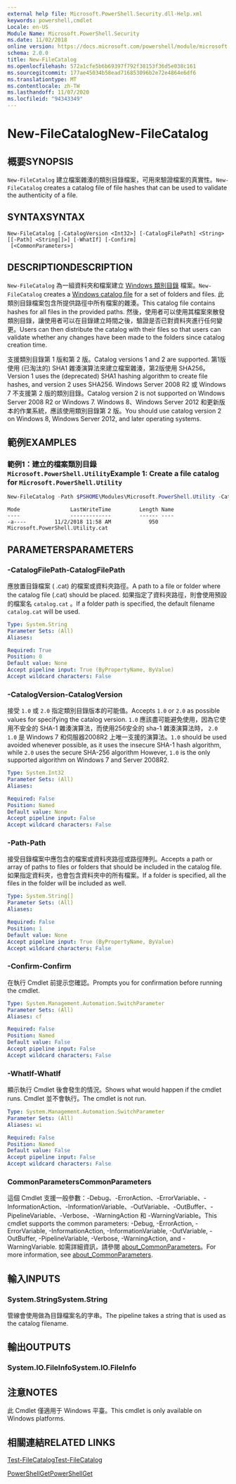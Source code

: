 ```yaml
---
external help file: Microsoft.PowerShell.Security.dll-Help.xml
keywords: powershell,cmdlet
Locale: en-US
Module Name: Microsoft.PowerShell.Security
ms.date: 11/02/2018
online version: https://docs.microsoft.com/powershell/module/microsoft.powershell.security/new-filecatalog?view=powershell-5.1&WT.mc_id=ps-gethelp
schema: 2.0.0
title: New-FileCatalog
ms.openlocfilehash: 572a1cfe5b6b69397f792f38153f36d5e038c161
ms.sourcegitcommit: 177ae45034b58ead716853096b2e72e4864e6df6
ms.translationtype: MT
ms.contentlocale: zh-TW
ms.lasthandoff: 11/07/2020
ms.locfileid: "94343349"
---
```

# <span data-ttu-id="16c44-103">New-FileCatalog</span><span class="sxs-lookup"><span data-stu-id="16c44-103">New-FileCatalog</span></span>

## <span data-ttu-id="16c44-104">概要</span><span class="sxs-lookup"><span data-stu-id="16c44-104">SYNOPSIS</span></span>
<span data-ttu-id="16c44-105">`New-FileCatalog` 建立檔案雜湊的類別目錄檔案，可用來驗證檔案的真實性。</span><span class="sxs-lookup"><span data-stu-id="16c44-105">`New-FileCatalog` creates a catalog file of file hashes that can be used to validate the authenticity of a file.</span></span>

## <span data-ttu-id="16c44-106">SYNTAX</span><span class="sxs-lookup"><span data-stu-id="16c44-106">SYNTAX</span></span>

```
New-FileCatalog [-CatalogVersion <Int32>] [-CatalogFilePath] <String> [[-Path] <String[]>] [-WhatIf] [-Confirm]
 [<CommonParameters>]
```

## <span data-ttu-id="16c44-107">DESCRIPTION</span><span class="sxs-lookup"><span data-stu-id="16c44-107">DESCRIPTION</span></span>

<span data-ttu-id="16c44-108">`New-FileCatalog` 為一組資料夾和檔案建立 [Windows 類別目錄](/windows-hardware/drivers/install/catalog-files) 檔案。</span><span class="sxs-lookup"><span data-stu-id="16c44-108">`New-FileCatalog` creates a [Windows catalog file](/windows-hardware/drivers/install/catalog-files) for a set of folders and files.</span></span> <span data-ttu-id="16c44-109">此類別目錄檔案包含所提供路徑中所有檔案的雜湊。</span><span class="sxs-lookup"><span data-stu-id="16c44-109">This catalog file contains hashes for all files in the provided paths.</span></span> <span data-ttu-id="16c44-110">然後，使用者可以使用其檔案來散發類別目錄，讓使用者可以在目錄建立時間之後，驗證是否已對資料夾進行任何變更。</span><span class="sxs-lookup"><span data-stu-id="16c44-110">Users can then distribute the catalog with their files so that users can validate whether any changes have been made to the folders since catalog creation time.</span></span>

<span data-ttu-id="16c44-111">支援類別目錄第 1 版和第 2 版。</span><span class="sxs-lookup"><span data-stu-id="16c44-111">Catalog versions 1 and 2 are supported.</span></span> <span data-ttu-id="16c44-112">第1版使用 (已淘汰的) SHA1 雜湊演算法來建立檔案雜湊，第2版使用 SHA256。</span><span class="sxs-lookup"><span data-stu-id="16c44-112">Version 1 uses the (deprecated) SHA1 hashing algorithm to create file hashes, and version 2 uses SHA256.</span></span> <span data-ttu-id="16c44-113">Windows Server 2008 R2 或 Windows 7 不支援第 2 版的類別目錄。</span><span class="sxs-lookup"><span data-stu-id="16c44-113">Catalog version 2 is not supported on Windows Server 2008 R2 or Windows 7.</span></span> <span data-ttu-id="16c44-114">Windows 8、Windows Server 2012 和更新版本的作業系統，應該使用類別目錄第 2 版。</span><span class="sxs-lookup"><span data-stu-id="16c44-114">You should use catalog version 2 on Windows 8, Windows Server 2012, and later operating systems.</span></span>

## <span data-ttu-id="16c44-115">範例</span><span class="sxs-lookup"><span data-stu-id="16c44-115">EXAMPLES</span></span>

### <span data-ttu-id="16c44-116">範例1：建立的檔案類別目錄 `Microsoft.PowerShell.Utility`</span><span class="sxs-lookup"><span data-stu-id="16c44-116">Example 1: Create a file catalog for `Microsoft.PowerShell.Utility`</span></span>

```powershell
New-FileCatalog -Path $PSHOME\Modules\Microsoft.PowerShell.Utility -CatalogFilePath \temp\Microsoft.PowerShell.Utility.cat -CatalogVersion 2.0
```

```Output
Mode                LastWriteTime         Length Name
----                -------------         ------ ----
-a----         11/2/2018 11:58 AM            950 Microsoft.PowerShell.Utility.cat
```

## <span data-ttu-id="16c44-117">PARAMETERS</span><span class="sxs-lookup"><span data-stu-id="16c44-117">PARAMETERS</span></span>

### <span data-ttu-id="16c44-118">-CatalogFilePath</span><span class="sxs-lookup"><span data-stu-id="16c44-118">-CatalogFilePath</span></span>

<span data-ttu-id="16c44-119">應放置目錄檔案 ( .cat) 的檔案或資料夾路徑。</span><span class="sxs-lookup"><span data-stu-id="16c44-119">A path to a file or folder where the catalog file (.cat) should be placed.</span></span> <span data-ttu-id="16c44-120">如果指定了資料夾路徑，則會使用預設的檔案名 `catalog.cat` 。</span><span class="sxs-lookup"><span data-stu-id="16c44-120">If a folder path is specified, the default filename `catalog.cat` will be used.</span></span>

```yaml
Type: System.String
Parameter Sets: (All)
Aliases:

Required: True
Position: 0
Default value: None
Accept pipeline input: True (ByPropertyName, ByValue)
Accept wildcard characters: False
```

### <span data-ttu-id="16c44-121">-CatalogVersion</span><span class="sxs-lookup"><span data-stu-id="16c44-121">-CatalogVersion</span></span>

<span data-ttu-id="16c44-122">接受 `1.0` 或 `2.0` 指定類別目錄版本的可能值。</span><span class="sxs-lookup"><span data-stu-id="16c44-122">Accepts `1.0` or `2.0` as possible values for specifying the catalog version.</span></span> <span data-ttu-id="16c44-123">`1.0` 應該盡可能避免使用，因為它使用不安全的 SHA-1 雜湊演算法，而使用256安全的 sha-1 雜湊演算法時， `2.0` `1.0` 是 Windows 7 和伺服器2008R2 上唯一支援的演算法。</span><span class="sxs-lookup"><span data-stu-id="16c44-123">`1.0` should be used avoided whenever possible, as it uses the insecure SHA-1 hash algorithm, while `2.0` uses the secure SHA-256 algorithm However, `1.0` is the only supported algorithm on Windows 7 and Server 2008R2.</span></span>

```yaml
Type: System.Int32
Parameter Sets: (All)
Aliases:

Required: False
Position: Named
Default value: None
Accept pipeline input: False
Accept wildcard characters: False
```

### <span data-ttu-id="16c44-124">-Path</span><span class="sxs-lookup"><span data-stu-id="16c44-124">-Path</span></span>

<span data-ttu-id="16c44-125">接受目錄檔案中應包含的檔案或資料夾路徑或路徑陣列。</span><span class="sxs-lookup"><span data-stu-id="16c44-125">Accepts a path or array of paths to files or folders that should be included in the catalog file.</span></span> <span data-ttu-id="16c44-126">如果指定資料夾，也會包含資料夾中的所有檔案。</span><span class="sxs-lookup"><span data-stu-id="16c44-126">If a folder is specified, all the files in the folder will be included as well.</span></span>

```yaml
Type: System.String[]
Parameter Sets: (All)
Aliases:

Required: False
Position: 1
Default value: None
Accept pipeline input: True (ByPropertyName, ByValue)
Accept wildcard characters: False
```

### <span data-ttu-id="16c44-127">-Confirm</span><span class="sxs-lookup"><span data-stu-id="16c44-127">-Confirm</span></span>

<span data-ttu-id="16c44-128">在執行 Cmdlet 前提示您確認。</span><span class="sxs-lookup"><span data-stu-id="16c44-128">Prompts you for confirmation before running the cmdlet.</span></span>

```yaml
Type: System.Management.Automation.SwitchParameter
Parameter Sets: (All)
Aliases: cf

Required: False
Position: Named
Default value: False
Accept pipeline input: False
Accept wildcard characters: False
```

### <span data-ttu-id="16c44-129">-WhatIf</span><span class="sxs-lookup"><span data-stu-id="16c44-129">-WhatIf</span></span>

<span data-ttu-id="16c44-130">顯示執行 Cmdlet 後會發生的情況。</span><span class="sxs-lookup"><span data-stu-id="16c44-130">Shows what would happen if the cmdlet runs.</span></span> <span data-ttu-id="16c44-131">Cmdlet 並不會執行。</span><span class="sxs-lookup"><span data-stu-id="16c44-131">The cmdlet is not run.</span></span>

```yaml
Type: System.Management.Automation.SwitchParameter
Parameter Sets: (All)
Aliases: wi

Required: False
Position: Named
Default value: False
Accept pipeline input: False
Accept wildcard characters: False
```

### <span data-ttu-id="16c44-132">CommonParameters</span><span class="sxs-lookup"><span data-stu-id="16c44-132">CommonParameters</span></span>

<span data-ttu-id="16c44-133">這個 Cmdlet 支援一般參數：-Debug、-ErrorAction、-ErrorVariable、-InformationAction、-InformationVariable、-OutVariable、-OutBuffer、-PipelineVariable、-Verbose、-WarningAction 和 -WarningVariable。</span><span class="sxs-lookup"><span data-stu-id="16c44-133">This cmdlet supports the common parameters: -Debug, -ErrorAction, -ErrorVariable, -InformationAction, -InformationVariable, -OutVariable, -OutBuffer, -PipelineVariable, -Verbose, -WarningAction, and -WarningVariable.</span></span> <span data-ttu-id="16c44-134">如需詳細資訊，請參閱 [about_CommonParameters](https://go.microsoft.com/fwlink/?LinkID=113216)。</span><span class="sxs-lookup"><span data-stu-id="16c44-134">For more information, see [about_CommonParameters](https://go.microsoft.com/fwlink/?LinkID=113216).</span></span>

## <span data-ttu-id="16c44-135">輸入</span><span class="sxs-lookup"><span data-stu-id="16c44-135">INPUTS</span></span>

### <span data-ttu-id="16c44-136">System.String</span><span class="sxs-lookup"><span data-stu-id="16c44-136">System.String</span></span>

<span data-ttu-id="16c44-137">管線會使用做為目錄檔案名的字串。</span><span class="sxs-lookup"><span data-stu-id="16c44-137">The pipeline takes a string that is used as the catalog filename.</span></span>

## <span data-ttu-id="16c44-138">輸出</span><span class="sxs-lookup"><span data-stu-id="16c44-138">OUTPUTS</span></span>

### <span data-ttu-id="16c44-139">System.IO.FileInfo</span><span class="sxs-lookup"><span data-stu-id="16c44-139">System.IO.FileInfo</span></span>

## <span data-ttu-id="16c44-140">注意</span><span class="sxs-lookup"><span data-stu-id="16c44-140">NOTES</span></span>

<span data-ttu-id="16c44-141">此 Cmdlet 僅適用于 Windows 平臺。</span><span class="sxs-lookup"><span data-stu-id="16c44-141">This cmdlet is only available on Windows platforms.</span></span>

## <span data-ttu-id="16c44-142">相關連結</span><span class="sxs-lookup"><span data-stu-id="16c44-142">RELATED LINKS</span></span>

[<span data-ttu-id="16c44-143">Test-FileCatalog</span><span class="sxs-lookup"><span data-stu-id="16c44-143">Test-FileCatalog</span></span>](Test-FileCatalog.md)

[<span data-ttu-id="16c44-144">PowerShellGet</span><span class="sxs-lookup"><span data-stu-id="16c44-144">PowerShellGet</span></span>](/powerShell/module/powershellget)
